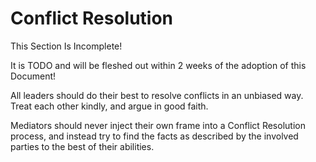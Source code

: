 # Conflict Resolution

<div class="warning">
This Section Is Incomplete! 

It is TODO and will be fleshed out within 2 weeks of the adoption of this Document!
</div>

All leaders should do their best to resolve conflicts in an unbiased way. Treat each other kindly, and argue in good faith. 

Mediators should never inject their own frame into a Conflict Resolution process, and instead try to find the facts as described by the involved parties to the best of their abilities.